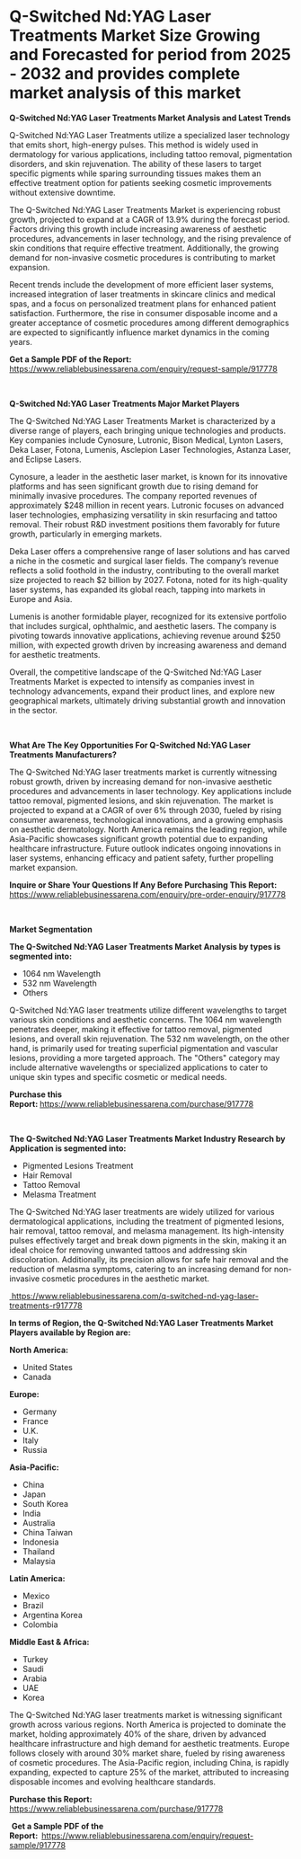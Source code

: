 <p><h1>Q-Switched Nd:YAG Laser Treatments Market Size Growing and Forecasted for period from 2025 - 2032 and provides complete market analysis of this market</h1></p><p><strong>Q-Switched Nd:YAG Laser Treatments Market Analysis and Latest Trends</strong></p>
<p><p>Q-Switched Nd:YAG Laser Treatments utilize a specialized laser technology that emits short, high-energy pulses. This method is widely used in dermatology for various applications, including tattoo removal, pigmentation disorders, and skin rejuvenation. The ability of these lasers to target specific pigments while sparing surrounding tissues makes them an effective treatment option for patients seeking cosmetic improvements without extensive downtime. </p><p>The Q-Switched Nd:YAG Laser Treatments Market is experiencing robust growth, projected to expand at a CAGR of 13.9% during the forecast period. Factors driving this growth include increasing awareness of aesthetic procedures, advancements in laser technology, and the rising prevalence of skin conditions that require effective treatment. Additionally, the growing demand for non-invasive cosmetic procedures is contributing to market expansion. </p><p>Recent trends include the development of more efficient laser systems, increased integration of laser treatments in skincare clinics and medical spas, and a focus on personalized treatment plans for enhanced patient satisfaction. Furthermore, the rise in consumer disposable income and a greater acceptance of cosmetic procedures among different demographics are expected to significantly influence market dynamics in the coming years.</p></p>
<p><strong>Get a Sample PDF of the Report:&nbsp;</strong> <a href="https://www.reliablebusinessarena.com/enquiry/request-sample/917778?utm_campaign=3292&utm_medium=2&utm_source=Github&utm_content=ia&utm_term=13042025&utm_id=q-switched-ndyag-laser-treatments">https://www.reliablebusinessarena.com/enquiry/request-sample/917778</a></p>
<p>&nbsp;</p>
<p><strong>Q-Switched Nd:YAG Laser Treatments Major Market Players</strong></p>
<p><p>The Q-Switched Nd:YAG Laser Treatments Market is characterized by a diverse range of players, each bringing unique technologies and products. Key companies include Cynosure, Lutronic, Bison Medical, Lynton Lasers, Deka Laser, Fotona, Lumenis, Asclepion Laser Technologies, Astanza Laser, and Eclipse Lasers.</p><p>Cynosure, a leader in the aesthetic laser market, is known for its innovative platforms and has seen significant growth due to rising demand for minimally invasive procedures. The company reported revenues of approximately $248 million in recent years. Lutronic focuses on advanced laser technologies, emphasizing versatility in skin resurfacing and tattoo removal. Their robust R&D investment positions them favorably for future growth, particularly in emerging markets.</p><p>Deka Laser offers a comprehensive range of laser solutions and has carved a niche in the cosmetic and surgical laser fields. The company’s revenue reflects a solid foothold in the industry, contributing to the overall market size projected to reach $2 billion by 2027. Fotona, noted for its high-quality laser systems, has expanded its global reach, tapping into markets in Europe and Asia.</p><p>Lumenis is another formidable player, recognized for its extensive portfolio that includes surgical, ophthalmic, and aesthetic lasers. The company is pivoting towards innovative applications, achieving revenue around $250 million, with expected growth driven by increasing awareness and demand for aesthetic treatments.</p><p>Overall, the competitive landscape of the Q-Switched Nd:YAG Laser Treatments Market is expected to intensify as companies invest in technology advancements, expand their product lines, and explore new geographical markets, ultimately driving substantial growth and innovation in the sector.</p></p>
<p>&nbsp;</p>
<p><strong>What Are The Key Opportunities For Q-Switched Nd:YAG Laser Treatments Manufacturers?</strong></p>
<p><p>The Q-Switched Nd:YAG laser treatments market is currently witnessing robust growth, driven by increasing demand for non-invasive aesthetic procedures and advancements in laser technology. Key applications include tattoo removal, pigmented lesions, and skin rejuvenation. The market is projected to expand at a CAGR of over 6% through 2030, fueled by rising consumer awareness, technological innovations, and a growing emphasis on aesthetic dermatology. North America remains the leading region, while Asia-Pacific showcases significant growth potential due to expanding healthcare infrastructure. Future outlook indicates ongoing innovations in laser systems, enhancing efficacy and patient safety, further propelling market expansion.</p></p>
<p><strong>Inquire or Share Your Questions If Any Before Purchasing This Report:</strong> <a href="https://www.reliablebusinessarena.com/enquiry/pre-order-enquiry/917778?utm_campaign=3292&utm_medium=2&utm_source=Github&utm_content=ia&utm_term=13042025&utm_id=q-switched-ndyag-laser-treatments">https://www.reliablebusinessarena.com/enquiry/pre-order-enquiry/917778</a></p>
<p>&nbsp;</p>
<p><strong>Market Segmentation</strong></p>
<p><strong>The Q-Switched Nd:YAG Laser Treatments Market Analysis by types is segmented into:</strong></p>
<p><ul><li>1064 nm Wavelength</li><li>532 nm Wavelength</li><li>Others</li></ul></p>
<p><p>Q-Switched Nd:YAG laser treatments utilize different wavelengths to target various skin conditions and aesthetic concerns. The 1064 nm wavelength penetrates deeper, making it effective for tattoo removal, pigmented lesions, and overall skin rejuvenation. The 532 nm wavelength, on the other hand, is primarily used for treating superficial pigmentation and vascular lesions, providing a more targeted approach. The "Others" category may include alternative wavelengths or specialized applications to cater to unique skin types and specific cosmetic or medical needs.</p></p>
<p><strong>Purchase this Report:&nbsp;</strong><a href="https://www.reliablebusinessarena.com/purchase/917778?utm_campaign=3292&utm_medium=2&utm_source=Github&utm_content=ia&utm_term=13042025&utm_id=q-switched-ndyag-laser-treatments">https://www.reliablebusinessarena.com/purchase/917778</a></p>
<p>&nbsp;</p>
<p><strong>The Q-Switched Nd:YAG Laser Treatments Market Industry Research by Application is segmented into:</strong></p>
<p><ul><li>Pigmented Lesions Treatment</li><li>Hair Removal</li><li>Tattoo Removal</li><li>Melasma Treatment</li></ul></p>
<p><p>The Q-Switched Nd:YAG laser treatments are widely utilized for various dermatological applications, including the treatment of pigmented lesions, hair removal, tattoo removal, and melasma management. Its high-intensity pulses effectively target and break down pigments in the skin, making it an ideal choice for removing unwanted tattoos and addressing skin discoloration. Additionally, its precision allows for safe hair removal and the reduction of melasma symptoms, catering to an increasing demand for non-invasive cosmetic procedures in the aesthetic market.</p></p>
<p><a href="https://www.reliablebusinessarena.com/q-switched-nd-yag-laser-treatments-r917778?utm_campaign=3292&utm_medium=2&utm_source=Github&utm_content=ia&utm_term=13042025&utm_id=q-switched-ndyag-laser-treatments">&nbsp;https://www.reliablebusinessarena.com/q-switched-nd-yag-laser-treatments-r917778</a></p>
<p><strong>In terms of Region, the Q-Switched Nd:YAG Laser Treatments Market Players available by Region are:</strong></p>
<p>
    <p> <strong> North America: </strong>
        <ul>
            <li>United States</li>
            <li>Canada</li>
        </ul>
        </p> 
    <p> <strong> Europe: </strong>
        <ul>
            <li>Germany</li>
            <li>France</li>
            <li>U.K.</li>
            <li>Italy</li>
            <li>Russia</li>
        </ul>
        </p> 
    <p> <strong> Asia-Pacific: </strong>
        <ul>
            <li>China</li>
            <li>Japan</li>
            <li>South Korea</li>
            <li>India</li>
            <li>Australia</li>
            <li>China Taiwan</li>
            <li>Indonesia</li>
            <li>Thailand</li>
            <li>Malaysia</li>
        </ul>
        </p> 
    <p> <strong> Latin America: </strong>
        <ul>
            <li>Mexico</li>
            <li>Brazil</li>
            <li>Argentina Korea</li>
            <li>Colombia</li>
        </ul>
        </p> 
    <p> <strong> Middle East & Africa: </strong>
        <ul>
            <li>Turkey</li>
            <li>Saudi</li>
            <li>Arabia</li>
            <li>UAE</li>
            <li>Korea</li>
        </ul>
    </p>
    </p>
<p><p>The Q-Switched Nd:YAG laser treatments market is witnessing significant growth across various regions. North America is projected to dominate the market, holding approximately 40% of the share, driven by advanced healthcare infrastructure and high demand for aesthetic treatments. Europe follows closely with around 30% market share, fueled by rising awareness of cosmetic procedures. The Asia-Pacific region, including China, is rapidly expanding, expected to capture 25% of the market, attributed to increasing disposable incomes and evolving healthcare standards.</p></p>
<p><strong>Purchase this Report: </strong><a href="https://www.reliablebusinessarena.com/purchase/917778?utm_campaign=3292&utm_medium=2&utm_source=Github&utm_content=ia&utm_term=13042025&utm_id=q-switched-ndyag-laser-treatments">https://www.reliablebusinessarena.com/purchase/917778</a></p>
<p>&nbsp;<strong>Get a Sample PDF of the Report:&nbsp;&nbsp;</strong><a href="https://www.reliablebusinessarena.com/enquiry/request-sample/917778?utm_campaign=3292&utm_medium=2&utm_source=Github&utm_content=ia&utm_term=13042025&utm_id=q-switched-ndyag-laser-treatments">https://www.reliablebusinessarena.com/enquiry/request-sample/917778</a></p>
<p><strong></strong></p>
<p><p></p><p></p><p></p></p>